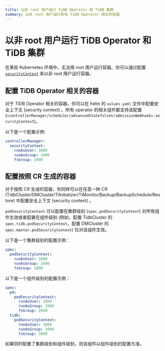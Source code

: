 ```yaml
---
title: 以非 root 用户运行 TiDB Operator 和 TiDB 集群
summary: 以非 root 用户运行所有 TiDB Operator 相关的容器
---
```


# 以非 root 用户运行 TiDB Operator 和 TiDB 集群

在某些 Kubernetes 环境中，无法用 root 用户运行容器。你可以通过配置 [`securityContext`](https://kubernetes.io/docs/tasks/configure-pod-container/security-context/#set-the-security-context-for-a-pod) 来以非 root 用户运行容器。

## 配置 TiDB Operator 相关的容器

对于 TiDB Operator 相关的容器，你可以在 helm 的 `values.yaml` 文件中配置安全上下文 (security context) 。所有 operator 的相关组件都支持该配置 (`<controllerManager/scheduler/advancedStatefulset/admissionWebhook>.securityContext`)。

以下是一个配置示例:

```yaml
controllerManager:
  securityContext:
    runAsUser: 1000
    runAsGroup: 2000
    fsGroup: 2000
```

## 配置按照 CR 生成的容器

对于按照 CR 生成的容器，你同样可以在任意一种 CR (TidbCluster/DMCluster/TiInitializer/TiMonitor/Backup/BackupSchedule/Restore) 中配置安全上下文 (security context) 。

`podSecurityContext` 可以配置在集群级别 (`spec.podSecurityContext`) 对所有组件生效或者配置在组件级别 (例如，配置 TidbCluster 的 `spec.tidb.podSecurityContext`，配置 DMCluster 的 `spec.master.podSecurityContext`) 仅对该组件生效。

以下是一个集群级别的配置示例：

```yaml
spec:
  podSecurityContext:
    runAsUser: 1000
    runAsGroup: 2000
    fsGroup: 2000
```

以下是一个组件级别的配置示例：

```yaml
spec:
  pd:
    podSecurityContext:
      runAsUser: 1000
      runAsGroup: 2000
      fsGroup: 2000
  tidb:
    podSecurityContext:
      runAsUser: 1000
      runAsGroup: 2000
      fsGroup: 2000
```

如果同时配置了集群级别和组件级别，则该组件以组件级别的配置为准。
